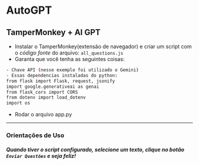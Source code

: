 # AutoGPT


## TamperMonkey + AI GPT

- Instalar o TamperMonkey(extensão de navegador) e criar um script com o _código fonte_ do arquivo: `all_questions.js`
- Garanta que você tenha as seguintes coisas:
```bash
- Chave API (nesse exemplo foi utilizado o Gemini)
- Essas dependencias instaladas do python:
from flask import Flask, request, jsonify
import google.generativeai as genai
from flask_cors import CORS
from dotenv import load_dotenv
import os
```
- Rodar o arquivo app.py

---
### Orientações de Uso

##### Quando tiver o script configurado, selecione um texto, clique no botão `Enviar Questões` e seja feliz!
